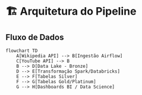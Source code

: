 # 🏗️ Arquitetura do Pipeline

## Fluxo de Dados

```mermaid
flowchart TD
    A[Wikipedia API] --> B[Ingestão Airflow]
    C[YouTube API] --> B
    B --> D[Data Lake - Bronze]
    D --> E[Transformação Spark/Databricks]
    E --> F[Tabelas Silver]
    F --> G[Tabelas Gold/Platinum]
    G --> H[Dashboards BI / Data Science]
